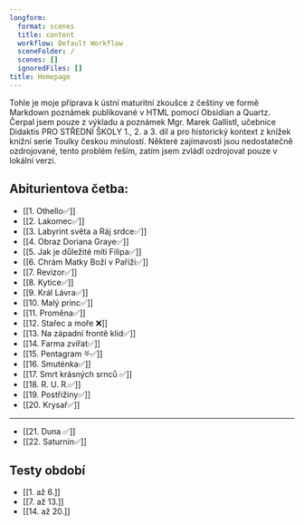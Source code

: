 ```yaml
---
longform:
  format: scenes
  title: content
  workflow: Default Workflow
  sceneFolder: /
  scenes: []
  ignoredFiles: []
title: Homepage
---
```

Tohle je moje příprava k ústní maturitní zkoušce z češtiny ve formě Markdown poznámek publikované v HTML pomocí Obsidian a Quartz. Čerpal jsem pouze z výkladu a poznámek Mgr. Marek Gallistl, učebnice Didaktis PRO STŘEDNÍ ŠKOLY 1., 2. a 3. díl a pro historický kontext z knížek knižní serie Toulky českou minulostí. Některé zajímavosti jsou nedostatečně ozdrojované, tento problém řeším, zatím jsem zvládl ozdrojovat pouze v lokální verzi.

## Abiturientova četba:
- [[1. Othello✅]]
- [[2. Lakomec✅]]
- [[3. Labyrint světa a Ráj srdce✅]]
- [[4. Obraz Doriana Graye✅]]
- [[5. Jak je důležité míti Filipa✅]]
- [[6. Chrám Matky Boží v Paříži✅]]
- [[7. Revizor✅]]
- [[8. Kytice✅]]
- [[9. Král Lávra✅]]
- [[10. Malý princ✅]]
- [[11. Proměna✅]]
- [[12. Stařec a moře ❌]]
- [[13. Na západní frontě klid✅]]
- [[14. Farma zvířat✅]]
- [[15. Pentagram ⛧✅]]
- [[16. Smuténka✅]]
- [[17. Smrt krásných srnců ✅]]
- [[18. R. U. R.✅]]
- [[19. Postřižiny✅]]
- [[20. Krysař✅]]
--------
- [[21. Duna ✅]]
- [[22. Saturnin✅]]

## Testy období
- [[1. až 6.]]
- [[7. až 13.]]
- [[14. až 20.]]